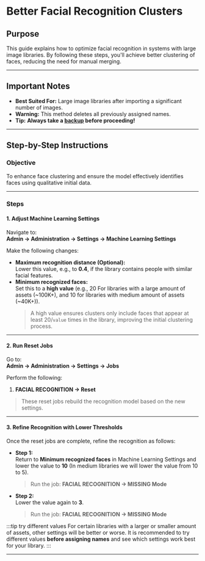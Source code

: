 # Better Facial Recognition Clusters

## Purpose

This guide explains how to optimize facial recognition in systems with large image libraries. By following these steps, you'll achieve better clustering of faces, reducing the need for manual merging.

---

## Important Notes

- **Best Suited For:** Large image libraries after importing a significant number of images.
- **Warning:** This method deletes all previously assigned names.
- **Tip:** **Always take a [backup](../administration/backup-and-restore#database) before proceeding!**

---

## Step-by-Step Instructions

### Objective

To enhance face clustering and ensure the model effectively identifies faces using qualitative initial data.

---

### Steps

#### 1. Adjust Machine Learning Settings

Navigate to:  
**Admin → Administration → Settings → Machine Learning Settings**

Make the following changes:

- **Maximum recognition distance (Optional):**  
  Lower this value, e.g., to **0.4**, if the library contains people with similar facial features.
- **Minimum recognized faces:**  
  Set this to a **high value** (e.g., 20 For libraries with a large amount of assets (~100K+), and 10 for libraries with medium amount of assets (~40K+)).
  > A high value ensures clusters only include faces that appear at least 20/`value` times in the library, improving the initial clustering process.

---

#### 2. Run Reset Jobs

Go to:  
**Admin → Administration → Settings → Jobs**

Perform the following:

1. **FACIAL RECOGNITION → Reset**

> These reset jobs rebuild the recognition model based on the new settings.

---

#### 3. Refine Recognition with Lower Thresholds

Once the reset jobs are complete, refine the recognition as follows:

- **Step 1:**  
  Return to **Minimum recognized faces** in Machine Learning Settings and lower the value to **10** (In medium libraries we will lower the value from 10 to 5).

  > Run the job: **FACIAL RECOGNITION → MISSING Mode**

- **Step 2:**  
  Lower the value again to **3**.
  > Run the job: **FACIAL RECOGNITION → MISSING Mode**

:::tip try different values
For certain libraries with a larger or smaller amount of assets, other settings will be better or worse. It is recommended to try different values **​​before assigning names** and see which settings work best for your library.
:::

---
